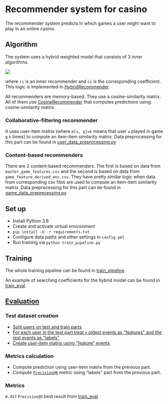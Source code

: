 # Recommender system for casino
The recommender system predicts in which games a user might want to play in an online casino.

## Algorithm
The system uses a hybrid weighted model that consists of 3 inner algorithms.

<img src="https://render.githubusercontent.com/render/math?math=r=\sum_{i=1}^3{c_i*r_i(x)}">

where `ri` is an inner recommender and `ci` is the corresponding coefficient. 
This logic is implemented in [HybridRecommender](recommenders.py#L99).

All recommenders are memory-based. 
They use a cosine-similarity matrix. 
All of them use [CosineRecommender](recommenders.py#L39) that 
computes predictions using cosine-similarity matrix.

### Collaborative-filtering recommender
It uses user-item matrix (where `m[u, g]=k` means that user `u` played in game `g` `k` times) 
to compute an item-item similarity matrix. 
Data preprocessing for this part can be found in [user_data_preprocessing.py](user_data_preprocessing.py)

### Content-based recommenders
There are 2 content-based recommenders. The first is based on data from `master_game_features.csv` 
and the second is based on data from `game_feature_derived_enc.csv`. 
They have pretty similar logic when data from corresponding csv files are used 
to compute an item-item similarity matrix.
Data preprocessing for this part can be found in [game_data_preprecessing.py](game_data_preprecessing.py)

## Set up
* Install Python 3.8
* Create and activate virtual environment
* `pip install -U -r requirements.txt`
* Configure data paths and other settings in `config.yml`
* Run training via `python train_pipeline.py`

## Training
The whole training pipeline can be found in [train_pipeline](train_pipeline.py).

An example of searching coefficients for the hybrid model can be found in [train_eval](train_eval.ipynb).

## [Evaluation](train_pipeline.py#L62)

### Test dataset creation
* [Split users on test and train parts](user_data_preprocessing.py#L28)
* [For each user in the test part treat `n` oldest events 
as "features" and the rest events as "labels"](user_data_preprocessing.py#L28)
* [Create user-item matrix using "feature" events](user_data_preprocessing.py#L86)

### Metrics calculation
* Compute prediction using user-item matrix from the previous part.
* Compute [`Precision@K`](metrics.py) metric using "labels" part from the previous part.
### Metrics
`0.457` `Precision@5` best result from [train_eval](train_eval.ipynb)
